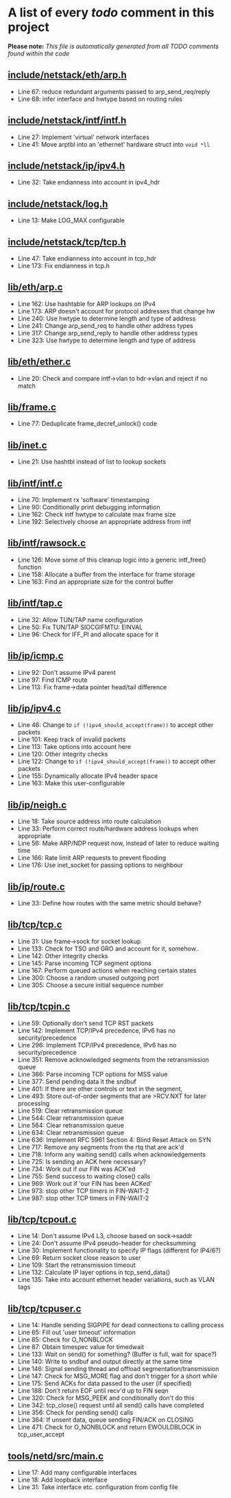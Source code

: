 # A list of every _todo_ comment in this project
**Please note:** _This file is automatically generated from all TODO comments found within the code_
## [include/netstack/eth/arp.h](include/netstack/eth/arp.h)
  - Line 67: reduce redundant arguments passed to arp_send_req/reply
  - Line 68: infer interface and hwtype based on routing rules

## [include/netstack/intf/intf.h](include/netstack/intf/intf.h)
  - Line 27: Implement 'virtual' network interfaces
  - Line 41: Move arptbl into an 'ethernet' hardware struct into `void *ll`

## [include/netstack/ip/ipv4.h](include/netstack/ip/ipv4.h)
  - Line 32: Take endianness into account in ipv4_hdr

## [include/netstack/log.h](include/netstack/log.h)
  - Line 13: Make LOG_MAX configurable

## [include/netstack/tcp/tcp.h](include/netstack/tcp/tcp.h)
  - Line 47: Take endianness into account in tcp_hdr
  - Line 173: Fix endianness in tcp.h

## [lib/eth/arp.c](lib/eth/arp.c)
  - Line 162: Use hashtable for ARP lookups on IPv4
  - Line 173: ARP doesn't account for protocol addresses that change hw
  - Line 240: Use hwtype to determine length and type of address
  - Line 241: Change arp_send_req to handle other address types
  - Line 317: Change arp_send_reply to handle other address types
  - Line 323: Use hwtype to determine length and type of address

## [lib/eth/ether.c](lib/eth/ether.c)
  - Line 20: Check and compare intf->vlan to hdr->vlan and reject if no match

## [lib/frame.c](lib/frame.c)
  - Line 77: Deduplicate frame_decref_unlock() code

## [lib/inet.c](lib/inet.c)
  - Line 21: Use hashtbl instead of list to lookup sockets

## [lib/intf/intf.c](lib/intf/intf.c)
  - Line 70: Implement rx 'software' timestamping
  - Line 90: Conditionally print debugging information
  - Line 162: Check intf hwtype to calculate max frame size
  - Line 192: Selectively choose an appropriate address from intf

## [lib/intf/rawsock.c](lib/intf/rawsock.c)
  - Line 126: Move some of this cleanup logic into a generic intf_free() function
  - Line 158: Allocate a buffer from the interface for frame storage
  - Line 163: Find an appropriate size for the control buffer

## [lib/intf/tap.c](lib/intf/tap.c)
  - Line 32: Allow TUN/TAP name configuration
  - Line 50: Fix TUN/TAP SIOCGIFMTU: EINVAL
  - Line 96: Check for IFF_PI and allocate space for it

## [lib/ip/icmp.c](lib/ip/icmp.c)
  - Line 92: Don't assume IPv4 parent
  - Line 97: Find ICMP route
  - Line 113: Fix frame->data pointer head/tail difference

## [lib/ip/ipv4.c](lib/ip/ipv4.c)
  - Line 46: Change to `if (!ipv4_should_accept(frame))` to accept other packets
  - Line 101: Keep track of invalid packets
  - Line 113: Take options into account here
  - Line 120: Other integrity checks
  - Line 122: Change to `if (!ipv4_should_accept(frame))` to accept other packets
  - Line 155: Dynamically allocate IPv4 header space
  - Line 163: Make this user-configurable

## [lib/ip/neigh.c](lib/ip/neigh.c)
  - Line 18: Take source address into route calculation
  - Line 33: Perform correct route/hardware address lookups when appropriate
  - Line 56: Make ARP/NDP request now, instead of later to reduce waiting time
  - Line 166: Rate limit ARP requests to prevent flooding
  - Line 176: Use inet_socket for passing options to neighbour

## [lib/ip/route.c](lib/ip/route.c)
  - Line 33: Define how routes with the same metric should behave?

## [lib/tcp/tcp.c](lib/tcp/tcp.c)
  - Line 31: Use frame->sock for socket lookup
  - Line 133: Check for TSO and GRO and account for it, somehow..
  - Line 142: Other integrity checks
  - Line 145: Parse incoming TCP segment options
  - Line 167: Perform queued actions when reaching certain states
  - Line 300: Choose a random unused outgoing port
  - Line 305: Choose a secure initial sequence number

## [lib/tcp/tcpin.c](lib/tcp/tcpin.c)
  - Line 59: Optionally don't send TCP RST packets
  - Line 142: Implement TCP/IPv4 precedence, IPv6 has no security/precedence
  - Line 296: Implement TCP/IPv4 precedence, IPv6 has no security/precedence
  - Line 351: Remove acknowledged segments from the retransmission queue
  - Line 366: Parse incoming TCP options for MSS value
  - Line 377: Send pending data it the sndbuf
  - Line 401: If there are other controls or text in the segment,
  - Line 493: Store out-of-order segments that are >RCV.NXT for later processing
  - Line 519: Clear retransmission queue
  - Line 544: Clear retransmission queue
  - Line 564: Clear retransmission queue
  - Line 634: Clear retransmission queue
  - Line 636: Implement RFC 5961 Section 4: Blind Reset Attack on SYN
  - Line 717: Remove any segments from the rtq that are ack'd
  - Line 718: Inform any waiting send() calls when acknowledgements
  - Line 725: Is sending an ACK here necessary?
  - Line 734: Work out if our FIN was ACK'ed
  - Line 755: Send success to waiting close() calls
  - Line 969: Work out if 'our FIN has been ACKed'
  - Line 973: stop other TCP timers in FIN-WAIT-2
  - Line 987: stop other TCP timers in FIN-WAIT-2

## [lib/tcp/tcpout.c](lib/tcp/tcpout.c)
  - Line 14: Don't assume IPv4 L3, choose based on sock->saddr
  - Line 24: Don't assume IPv4 pseudo-header for checksumming
  - Line 30: Implement functionality to specify IP flags (different for IP4/6?)
  - Line 69: Return socket close reason to user
  - Line 109: Start the retransmission timeout
  - Line 132: Calculate IP layer options in tcp_send_data()
  - Line 135: Take into account ethernet header variations, such as VLAN tags

## [lib/tcp/tcpuser.c](lib/tcp/tcpuser.c)
  - Line 14: Handle sending SIGPIPE for dead connections to calling process
  - Line 65: Fill out 'user timeout' information
  - Line 85: Check for O_NONBLOCK
  - Line 87: Obtain timespec value for timedwait
  - Line 133: Wait on send() for something? (Buffer is full, wait for space?)
  - Line 140: Write to sndbuf and output directly at the same time
  - Line 146: Signal sending thread and offload segmentation/transmission
  - Line 147: Check for MSG_MORE flag and don't trigger for a short while
  - Line 175: Send ACKs for data passed to the user (if specified)
  - Line 188: Don't return EOF until recv'd up to FIN seqn
  - Line 320: Check for MSG_PEEK and conditionally don't do this
  - Line 342: tcp_close() request until all send() calls have completed
  - Line 356: Check for pending send() calls
  - Line 364: If unsent data, queue sending FIN/ACK on CLOSING
  - Line 471: Check for O_NONBLOCK and return EWOULDBLOCK in tcp_user_accept

## [tools/netd/src/main.c](tools/netd/src/main.c)
  - Line 17: Add many configurable interfaces
  - Line 18: Add loopback interface
  - Line 31: Take interface etc. configuration from config file
